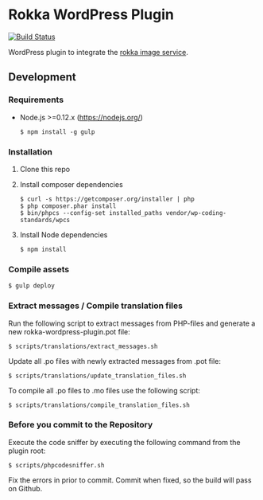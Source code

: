 # Rokka WordPress Plugin

[![Build Status](https://travis-ci.org/rokka-io/rokka-wordpress-plugin.svg?branch=master)](https://travis-ci.org/rokka-io/rokka-wordpress-plugin)

WordPress plugin to integrate the [rokka image service](https://rokka.io).

## Development

### Requirements

* Node.js >=0.12.x (https://nodejs.org/)

    ```
    $ npm install -g gulp
    ```

### Installation

1. Clone this repo

1. Install composer dependencies

    ```
    $ curl -s https://getcomposer.org/installer | php
    $ php composer.phar install
    $ bin/phpcs --config-set installed_paths vendor/wp-coding-standards/wpcs
    ```

1. Install Node dependencies

    ```
    $ npm install
    ```

### Compile assets

    $ gulp deploy

### Extract messages / Compile translation files

Run the following script to extract messages from PHP-files and generate a new rokka-wordpress-plugin.pot file:

    $ scripts/translations/extract_messages.sh

Update all .po files with newly extracted messages from .pot file:

    $ scripts/translations/update_translation_files.sh

To compile all .po files to .mo files use the following script:

    $ scripts/translations/compile_translation_files.sh

### Before you commit to the Repository

Execute the code sniffer by executing the following command from the plugin root:

    $ scripts/phpcodesniffer.sh

Fix the errors in prior to commit. Commit when fixed, so the build will pass on Github.
